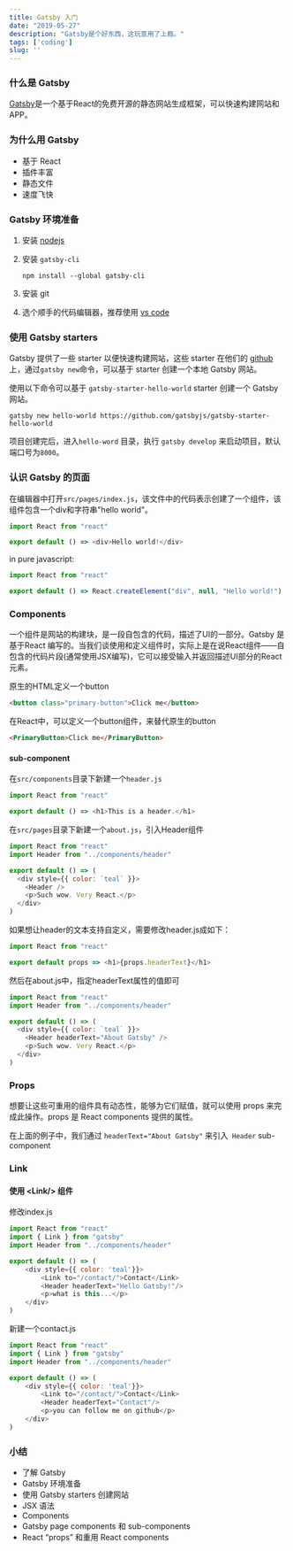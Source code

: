 ```yaml
---
title: Gatsby 入门
date: "2019-05-27"
description: "Gatsby是个好东西，这玩意用了上瘾。"
tags: ['coding']
slug: ''
---
```


### 什么是 Gatsby

[Gatsby](https://www.gatsbyjs.org/)是一个基于React的免费开源的静态网站生成框架，可以快速构建网站和APP。

### 为什么用 Gatsby

- 基于 React
- 插件丰富
- 静态文件
- 速度飞快

### Gatsby 环境准备

1. 安装 [nodejs](https://nodejs.org/)

2. 安装 `gatsby-cli`

   ```shell
   npm install --global gatsby-cli
   ```

3. 安装 git
4. 选个顺手的代码编辑器，推荐使用 [vs code](https://code.visualstudio.com/)

### 使用 Gatsby starters

Gatsby 提供了一些 starter 以便快速构建网站，这些 starter 在他们的 [github](https://github.com/gatsbyjs) 上，通过`gatsby new`命令，可以基于 starter 创建一个本地 Gatsby 网站。

使用以下命令可以基于 `gatsby-starter-hello-world` starter 创建一个 Gatsby 网站。

```shell
gatsby new hello-world https://github.com/gatsbyjs/gatsby-starter-hello-world
```

项目创建完后，进入`hello-word` 目录，执行 `gatsby develop` 来启动项目，默认端口号为`8000`。

### 认识 Gatsby 的页面

在编辑器中打开`src/pages/index.js`，该文件中的代码表示创建了一个组件，该组件包含一个div和字符串"hello world"。

```javascript
import React from "react"

export default () => <div>Hello world!</div>
```

in pure javascript:

```javascript
import React from "react"

export default () => React.createElement("div", null, "Hello world!")
```

### Components

一个组件是网站的构建块，是一段自包含的代码，描述了UI的一部分。Gatsby 是基于React 编写的。当我们谈使用和定义组件时，实际上是在说React组件——自包含的代码片段(通常使用JSX编写)，它可以接受输入并返回描述UI部分的React元素。

原生的HTML定义一个button

```html
<button class="primary-button">Click me</button>
```

在React中，可以定义一个button组件，来替代原生的button

```html
<PrimaryButton>Click me</PrimaryButton>
```

#### sub-component

在`src/components`目录下新建一个`header.js`

```javascript
import React from "react"

export default () => <h1>This is a header.</h1>
```

在`src/pages`目录下新建一个`about.js`，引入Header组件

```javascript
import React from "react"
import Header from "../components/header"

export default () => (
  <div style={{ color: `teal` }}>
    <Header /> 
    <p>Such wow. Very React.</p>
  </div>
)
```

如果想让header的文本支持自定义，需要修改header.js成如下：

```javascript
import React from "react"

export default props => <h1>{props.headerText}</h1>
```

然后在about.js中，指定headerText属性的值即可

```javascript
import React from "react"
import Header from "../components/header"

export default () => (
  <div style={{ color: `teal` }}>
    <Header headerText="About Gatsby" /> 
    <p>Such wow. Very React.</p>
  </div>
)
```

### Props

想要让这些可重用的组件具有动态性，能够为它们赋值，就可以使用 props 来完成此操作。props 是 React components 提供的属性。

在上面的例子中，我们通过 `headerText="About Gatsby"` 来引入` Header` sub-component

### Link

#### 使用 \<Link/> 组件

修改index.js

```javascript
import React from "react"
import { Link } from "gatsby"
import Header from "../components/header"

export default () => (
    <div style={{ color: 'teal'}}>
        <Link to="/contact/">Contact</Link>
        <Header headerText="Hello Gatsby!"/>
        <p>what is this...</p>
    </div>
)
```

新建一个contact.js

```javascript
import React from "react"
import { Link } from "gatsby"
import Header from "../components/header"

export default () => (
    <div style={{ color: 'teal'}}>
        <Link to="/contact/">Contact</Link>
        <Header headerText="Contact"/>
        <p>you can follow me on github</p>
    </div>
)
```

### 小结

- 了解 Gatsby
- Gatsby 环境准备
- 使用 Gatsby starters 创建网站
- JSX 语法
- Components
- Gatsby page components 和 sub-components
- React “props” 和重用 React components

